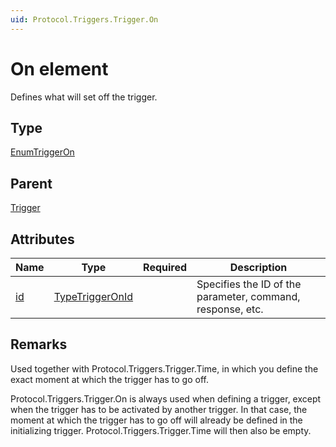 ```yaml
---
uid: Protocol.Triggers.Trigger.On
---
```


# On element

Defines what will set off the trigger.

## Type

[EnumTriggerOn](xref:Protocol-EnumTriggerOn)

## Parent

[Trigger](xref:Protocol.Triggers.Trigger)

## Attributes

|Name|Type|Required|Description|
|--- |--- |--- |--- |
|[id](xref:Protocol.Triggers.Trigger.On-id)|[TypeTriggerOnId](xref:Protocol-TypeTriggerOnId)||Specifies the ID of the parameter, command, response, etc.|

## Remarks

Used together with Protocol.Triggers.Trigger.Time, in which you define the exact moment at which the trigger has to go off.

Protocol.Triggers.Trigger.On is always used when defining a trigger, except when the trigger has to be activated by another trigger. In that case, the moment at which the trigger has to go off will already be defined in the initializing trigger. Protocol.Triggers.Trigger.Time will then also be empty.

